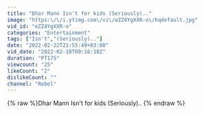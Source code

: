 ```yaml
---
title: "Dhar Mann Isn't for kids (Seriously).."
image: "https:\/\/i.ytimg.com\/vi\/eZZ4YgXXR-o\/hqdefault.jpg"
vid_id: "eZZ4YgXXR-o"
categories: "Entertainment"
tags: ["Isn't","(Seriously).."]
date: "2022-02-22T21:55:49+03:00"
vid_date: "2022-02-10T09:16:10Z"
duration: "PT17S"
viewcount: "25"
likeCount: "2"
dislikeCount: ""
channel: "Rebel"
---
```

{% raw %}Dhar Mann Isn't for kids (Seriously).. {% endraw %}
